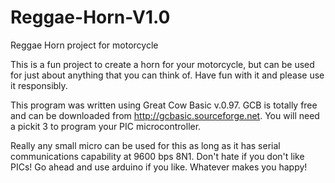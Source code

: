 # Reggae-Horn-V1.0
Reggae Horn project for motorcycle

This is a fun project to create a horn for your motorcycle, but can be used for just about anything
that you can think of. Have fun with it and please use it responsibly.

This program was written using Great Cow Basic v.0.97.
GCB is totally free and can be downloaded from http://gcbasic.sourceforge.net.
You will need a pickit 3 to program your PIC microcontroller.

Really any small micro can be used for this as long as it has serial communications capability at
9600 bps 8N1. Don't hate if you don't like PICs! Go ahead and use arduino if you like.
Whatever makes you happy!
